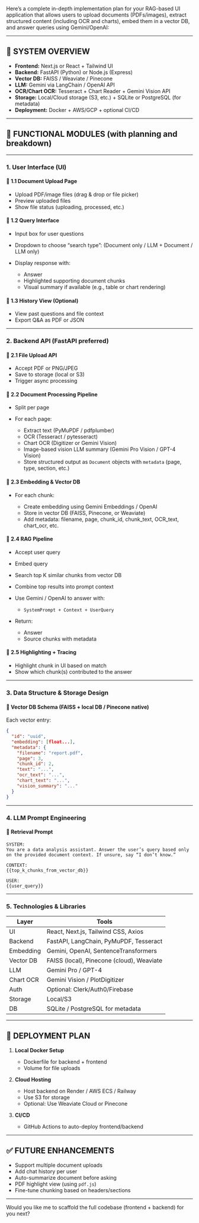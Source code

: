 Here’s a complete in-depth implementation plan for your RAG-based UI application that allows users to upload documents (PDFs/images), extract structured content (including OCR and charts), embed them in a vector DB, and answer queries using Gemini/OpenAI:

---

## 🧩 SYSTEM OVERVIEW

* **Frontend:** Next.js or React + Tailwind UI
* **Backend:** FastAPI (Python) or Node.js (Express)
* **Vector DB:** FAISS / Weaviate / Pinecone
* **LLM:** Gemini via LangChain / OpenAI API
* **OCR/Chart OCR:** Tesseract + Chart Reader + Gemini Vision API
* **Storage:** Local/Cloud storage (S3, etc.) + SQLite or PostgreSQL (for metadata)
* **Deployment:** Docker + AWS/GCP + optional CI/CD

---

## 🔧 FUNCTIONAL MODULES (with planning and breakdown)

---

### 1. **User Interface (UI)**

#### 🔹 1.1 Document Upload Page

* Upload PDF/image files (drag & drop or file picker)
* Preview uploaded files
* Show file status (uploading, processed, etc.)

#### 🔹 1.2 Query Interface

* Input box for user questions
* Dropdown to choose “search type”: (Document only / LLM + Document / LLM only)
* Display response with:

  * Answer
  * Highlighted supporting document chunks
  * Visual summary if available (e.g., table or chart rendering)

#### 🔹 1.3 History View (Optional)

* View past questions and file context
* Export Q\&A as PDF or JSON

---

### 2. **Backend API (FastAPI preferred)**

#### 🔹 2.1 File Upload API

* Accept PDF or PNG/JPEG
* Save to storage (local or S3)
* Trigger async processing

#### 🔹 2.2 Document Processing Pipeline

* Split per page
* For each page:

  * Extract text (PyMuPDF / pdfplumber)
  * OCR (Tesseract / pytesseract)
  * Chart OCR (Digitizer or Gemini Vision)
  * Image-based vision LLM summary (Gemini Pro Vision / GPT-4 Vision)
  * Store structured output as `Document` objects with `metadata` (page, type, section, etc.)

#### 🔹 2.3 Embedding & Vector DB

* For each chunk:

  * Create embedding using Gemini Embeddings / OpenAI
  * Store in vector DB (FAISS, Pinecone, or Weaviate)
  * Add metadata: filename, page, chunk\_id, chunk\_text, OCR\_text, chart\_ocr, etc.

#### 🔹 2.4 RAG Pipeline

* Accept user query
* Embed query
* Search top K similar chunks from vector DB
* Combine top results into prompt context
* Use Gemini / OpenAI to answer with:

  * `SystemPrompt + Context + UserQuery`
* Return:

  * Answer
  * Source chunks with metadata

#### 🔹 2.5 Highlighting + Tracing

* Highlight chunk in UI based on match
* Show which chunk(s) contributed to the answer

---

### 3. **Data Structure & Storage Design**

#### 🔹 Vector DB Schema (FAISS + local DB / Pinecone native)

Each vector entry:

```json
{
  "id": "uuid",
  "embedding": [float...],
  "metadata": {
    "filename": "report.pdf",
    "page": 3,
    "chunk_id": 2,
    "text": "...",
    "ocr_text": "...",
    "chart_text": "...",
    "vision_summary": "..."
  }
}
```

---

### 4. **LLM Prompt Engineering**

#### 🔹 Retrieval Prompt

```text
SYSTEM:
You are a data analysis assistant. Answer the user’s query based only on the provided document context. If unsure, say “I don’t know.”

CONTEXT:
{{top_k_chunks_from_vector_db}}

USER:
{{user_query}}
```

---

### 5. **Technologies & Libraries**

| Layer     | Tools                                     |
| --------- | ----------------------------------------- |
| UI        | React, Next.js, Tailwind CSS, Axios       |
| Backend   | FastAPI, LangChain, PyMuPDF, Tesseract    |
| Embedding | Gemini, OpenAI, SentenceTransformers      |
| Vector DB | FAISS (local), Pinecone (cloud), Weaviate |
| LLM       | Gemini Pro / GPT-4                        |
| Chart OCR | Gemini Vision / PlotDigitizer             |
| Auth      | Optional: Clerk/Auth0/Firebase            |
| Storage   | Local/S3                                  |
| DB        | SQLite / PostgreSQL for metadata          |

---

## 🚀 DEPLOYMENT PLAN

1. **Local Docker Setup**

   * Dockerfile for backend + frontend
   * Volume for file uploads

2. **Cloud Hosting**

   * Host backend on Render / AWS ECS / Railway
   * Use S3 for storage
   * Optional: Use Weaviate Cloud or Pinecone

3. **CI/CD**

   * GitHub Actions to auto-deploy frontend/backend

---

## ✅ FUTURE ENHANCEMENTS

* Support multiple document uploads
* Add chat history per user
* Auto-summarize document before asking
* PDF highlight view (using `pdf.js`)
* Fine-tune chunking based on headers/sections

---

Would you like me to scaffold the full codebase (frontend + backend) for you next?
